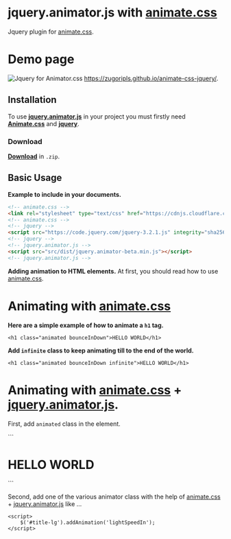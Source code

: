 # jquery.animator.js with <a href="http://daneden.github.io/animate.css">animate.css</a>
Jquery plugin for <a href="http://daneden.github.io/animate.css">animate.css</a>.

# Demo page
![Jquery for Animator.css](http://i.imgur.com/yB1Eqig.png)
<a href="https://zugoripls.github.io/animate-css-jquery/" title="demo page">https://zugoripls.github.io/animate-css-jquery/</a>.

## Installation
To use [**jquery.animator.js**](https://zugoripls.github.io/animate-css-jquery/") in your project you must firstly need [**Animate.css**](http://daneden.github.io/animate.css) and [**jquery**](https://jquery.com/).

### Download
<a href="https://github.com/zugoripls/animate-css-jquery/archive/master.zip" title="Download zip"><strong>Download</strong></a> in <code>.zip</code>. 

## Basic Usage
<strong>Example to include in your documents.</strong>
```html
<!-- animate.css -->
<link rel="stylesheet" type="text/css" href="https://cdnjs.cloudflare.com/ajax/libs/animate.css/3.5.2/animate.min.css"> 
<!-- animate.css -->
<!-- jquery -->
<script src="https://code.jquery.com/jquery-3.2.1.js" integrity="sha256-DZAnKJ/6XZ9si04Hgrsxu/8s717jcIzLy3oi35EouyE=" crossorigin="anonymous"></script>
<!-- jquery -->
<!-- jquery.animator.js -->
<script src="src/dist/jquery.animator-beta.min.js"></script>
<!-- jquery.animator.js -->
```

<strong>Adding animation to HTML elements.</strong>
At first, you should read how to use <a href="http://daneden.github.io/animate.css">animate.css</a>.

# Animating with <a href="http://daneden.github.io/animate.css">animate.css</a>

<strong>Here are a simple example of how to animate a <code>h1</code> tag.</strong>
```
<h1 class="animated bounceInDown">HELLO WORLD</h1>
```
<strong>Add <code>infinite</code> class to keep animating till to the end of the world.</strong>
```
<h1 class="animated bounceInDown infinite">HELLO WORLD</h1>
```

# Animating with <a href="http://daneden.github.io/animate.css">animate.css</a> + <a href="https://zugoripls.github.io/animate-css-jquery/">jquery.animator.js</a>.

<p>First, add <code>animated</code> class in the element.</p>
```
<!-- HTMl -->
<h1 class="animated" id="greeting">HELLO WORLD</h1>
<!-- HTMl -->
```
<p>Second, add one of the various animator class with the help of <a href="http://daneden.github.io/animate.css">animate.css</a> + <a href="https://zugoripls.github.io/animate-css-jquery/">jquery.animator.js</a> like ...</p>

```
<script>
	$('#title-lg').addAnimation('lightSpeedIn');
</script>
```



